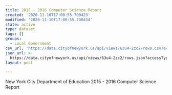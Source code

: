 ```yaml
---
title: 2015 - 2016 Computer Science Report
created: '2020-11-10T17:00:55.700423'
modified: '2020-11-10T17:00:55.700434'
state: active
type: dataset
tags: []
groups:
  - Local Government
csv_url: 'https://data.cityofnewyork.us/api/views/63u4-2zc2/rows.csv?accessType=DOWNLOAD'
json_url: >-
  https://data.cityofnewyork.us/api/views/63u4-2zc2/rows.json?accessType=DOWNLOAD
layout: post

---
```

New York City Department of Education 2015 - 2016 Computer Science Report
